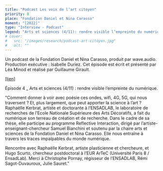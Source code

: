```yaml
---
title: "Podcast Les voix de l’art citoyen"
priority: 8
place: "Fondation Daniel et Nina Carasso"
moment: "[2022]"
type: "Interview - Podcast"
legend: "Arts et sciences (4/11): rendre visible l’empreinte du numérique."
# cover:
#   src: "/images/research/podcast-art-citoyen.jpg"
#   alt: ""
---
```


Un podcast de la Fondation Daniel et Nina Carasso, produit par wave.audio. Production exécutive : Isabelle Duriez. Cet épisode est écrit et présenté par Léa Minod et réalisé par Guillaume Girault.

<a href="https://www.fondationcarasso.org/art-citoyen/podcast-les-voix-de-lart-citoyen/">[lien]</a>

Épisode 4 \_ Arts et sciences (4/11) : rendre visible l’empreinte du numérique.

"Comment donner à voir avec poésie ces ondes, wifi, 4G, 5G, qui nous traversent ? Et, plus largement, que peut apporter la science à l’art ? Raphaëlle Kerbrat, artiste et doctorante à l’ENSADLAB, le laboratoire de recherches de l’Ecole Nationale Supérieure des Arts Décoratifs, a fait du numérique son terreau de création et de recherche. Dans le cadre de sa thèse, elle participe au programme Reflective Interaction, dirigé par l’artiste-enseignant-chercheur Samuel Bianchini et soutenu par la chaire arts et sciences de la Fondation Daniel et Nina Carasso. Elle nous entraîne à travers les traces impalpables du monde numérique.

Rencontre avec Raphaëlle Kerbrat, artiste plasticienne et chercheure, et Hugo Scurto, chercheur postdoctoral à l’EUR ArTeC (Université Paris 8 / EnsadLab). Merci à Christophe Pornay, régisseur de l’ENSADLAB, Rémi Sagot-Duvauroux, Julie Sauret."
